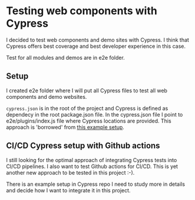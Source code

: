 # Testing web components with Cypress

I decided to test web components and demo sites with Cypress. I think that Cypress offers best coverage and best developer experience in this case.

Test for all modules and demos are in e2e folder.

## Setup

I created e2e folder where I will put all Cypress files to test all web components and demo websites.

`cypress.json` is in the root of the project and Cypress is defined as dependecy in the root package.json file. In the cypress.json file I point to e2e/plugins/index.js file where Cypress locations are provided. This approach is 'borrowed' from [this example setup](https://github.com/cypress-io/cypress-gh-action-vue-example).

## CI/CD Cypress setup with Github actions

I still looking for the optimal approach of integrating Cypress tests into CI/CD pipelines. I also want to test Github actions for CI/CD. This is yet another new approach to be tested in this project :-).

There is an example setup in Cypress repo I need to study more in details and decide how I want to integrate it in this project.
